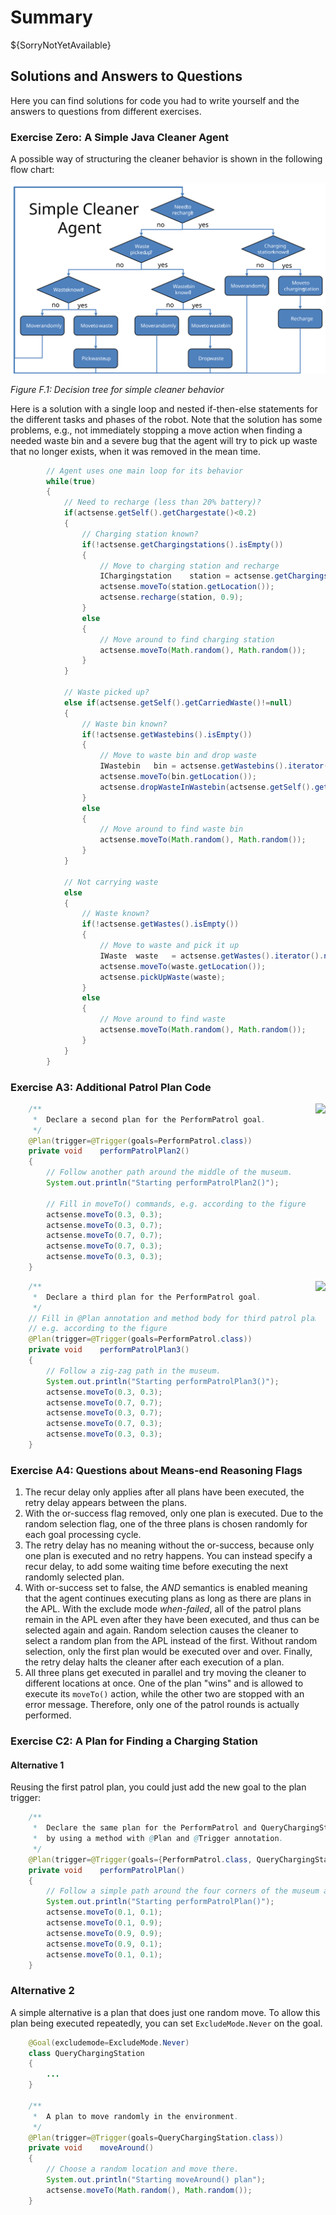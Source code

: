 # Summary

${SorryNotYetAvailable}

## Solutions and Answers to Questions

Here you can find solutions for code you had to write yourself and the answers to questions from different exercises.

### Exercise Zero: A Simple Java Cleaner Agent

A possible way of structuring the cleaner behavior is shown in the following flow chart:

![](behavior-simplecleaner.svg)

*Figure F.1: Decision tree for simple cleaner behavior*

Here is a solution with a single loop and nested if-then-else statements for the different tasks and phases of the robot.
Note that the solution has some problems, e.g., not immediately stopping a move action when finding a needed waste bin
and a severe bug that the agent will try to pick up waste that no longer exists, when it was removed in the mean time.
 
```java
		// Agent uses one main loop for its behavior
		while(true)
		{
			// Need to recharge (less than 20% battery)?
			if(actsense.getSelf().getChargestate()<0.2)
			{
				// Charging station known?
				if(!actsense.getChargingstations().isEmpty())
				{
					// Move to charging station and recharge
					IChargingstation	station	= actsense.getChargingstations().iterator().next();
					actsense.moveTo(station.getLocation());
					actsense.recharge(station, 0.9);
				}
				else
				{
					// Move around to find charging station
					actsense.moveTo(Math.random(), Math.random());					
				}
			}
			
			// Waste picked up?
			else if(actsense.getSelf().getCarriedWaste()!=null)
			{
				// Waste bin known?
				if(!actsense.getWastebins().isEmpty())
				{
					// Move to waste bin and drop waste
					IWastebin	bin	= actsense.getWastebins().iterator().next();
					actsense.moveTo(bin.getLocation());
					actsense.dropWasteInWastebin(actsense.getSelf().getCarriedWaste(), bin);
				}
				else
				{
					// Move around to find waste bin
					actsense.moveTo(Math.random(), Math.random());					
				}
			}
			
			// Not carrying waste
			else
			{
				// Waste known?
				if(!actsense.getWastes().isEmpty())
				{
					// Move to waste and pick it up
					IWaste	waste	= actsense.getWastes().iterator().next();
					actsense.moveTo(waste.getLocation());
					actsense.pickUpWaste(waste);
				}
				else
				{
					// Move around to find waste
					actsense.moveTo(Math.random(), Math.random());					
				}
			}
		}
```

### Exercise A3: Additional Patrol Plan Code

<div style="float:right;">
<img src="../patrol-plan2.svg">
</div>

```java
	/**
	 *  Declare a second plan for the PerformPatrol goal.
	 */
	@Plan(trigger=@Trigger(goals=PerformPatrol.class))
	private void	performPatrolPlan2()
	{
		// Follow another path around the middle of the museum.
		System.out.println("Starting performPatrolPlan2()");
		
		// Fill in moveTo() commands, e.g. according to the figure
		actsense.moveTo(0.3, 0.3);
		actsense.moveTo(0.3, 0.7);
		actsense.moveTo(0.7, 0.7);
		actsense.moveTo(0.7, 0.3);
		actsense.moveTo(0.3, 0.3);
	}
```

<div style="float:right;">
<img src="../patrol-plan3.svg">
</div>

```java	
	/**
	 *  Declare a third plan for the PerformPatrol goal.
	 */
	// Fill in @Plan annotation and method body for third patrol plan,
	// e.g. according to the figure
	@Plan(trigger=@Trigger(goals=PerformPatrol.class))
	private void	performPatrolPlan3()
	{
		// Follow a zig-zag path in the museum.
		System.out.println("Starting performPatrolPlan3()");
		actsense.moveTo(0.3, 0.3);
		actsense.moveTo(0.7, 0.7);
		actsense.moveTo(0.3, 0.7);
		actsense.moveTo(0.7, 0.3);
		actsense.moveTo(0.3, 0.3);
	}
```


### Exercise A4: Questions about Means-end Reasoning Flags

1. The recur delay only applies after all plans have been executed, the retry delay appears between the plans. 
2. With the or-success flag removed, only one plan is executed. Due to the random selection flag,
    one of the three plans is chosen randomly for each goal processing cycle.
3. The retry delay has no meaning without the or-success, because only one plan is executed and no retry happens.
    You can instead specify a recur delay, to add some waiting time before executing the next randomly selected plan.
4. With or-success set to false, the *AND* semantics is enabled meaning that the agent continues executing plans
    as long as there are plans in the APL. With the exclude mode *when-failed*, all of the patrol plans
    remain in the APL even after they have been executed, and thus can be selected again and again.
    Random selection causes the cleaner to select a random plan from the APL instead of the first. Without
    random selection, only the first plan would be executed over and over. Finally, the retry delay halts the cleaner
    after each execution of a plan.
5. All three plans get executed in parallel and try moving the cleaner to different locations at once.
    One of the plan "wins" and is allowed to execute its `moveTo()` action, while the other two are stopped
    with an error message. Therefore, only one of the patrol rounds is actually performed.

### Exercise C2: A Plan for Finding a Charging Station

#### Alternative 1

Reusing the first patrol plan, you could just add the new goal to the plan trigger:

```java
	/**
	 *  Declare the same plan for the PerformPatrol and QueryChargingStation goals
	 *  by using a method with @Plan and @Trigger annotation.
	 */
	@Plan(trigger=@Trigger(goals={PerformPatrol.class, QueryChargingStation.class}))
	private void	performPatrolPlan()
	{
		// Follow a simple path around the four corners of the museum and back to the first corner.
		System.out.println("Starting performPatrolPlan()");
		actsense.moveTo(0.1, 0.1);
		actsense.moveTo(0.1, 0.9);
		actsense.moveTo(0.9, 0.9);
		actsense.moveTo(0.9, 0.1);
		actsense.moveTo(0.1, 0.1);
	}
```

### Alternative 2

A simple alternative is a plan that does just one random move.
To allow this plan being executed repeatedly, you can set `ExcludeMode.Never` on the goal.

```java
	@Goal(excludemode=ExcludeMode.Never)
	class QueryChargingStation
	{
		...
	}
	
	/**
	 *  A plan to move randomly in the environment.
	 */
	@Plan(trigger=@Trigger(goals=QueryChargingStation.class))
	private void	moveAround()
	{
		// Choose a random location and move there.
		System.out.println("Starting moveAround() plan");
		actsense.moveTo(Math.random(), Math.random());
	}
```